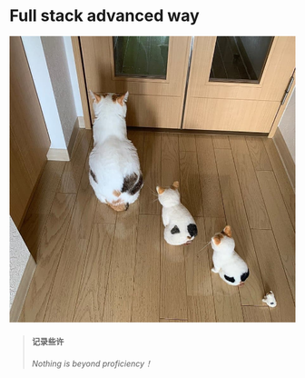 # Full stack advanced way

![Alt text](asset/img/full-stack.jpg "optional title")

> #### **记录些许**
> ###### Nothing is beyond proficiency！
